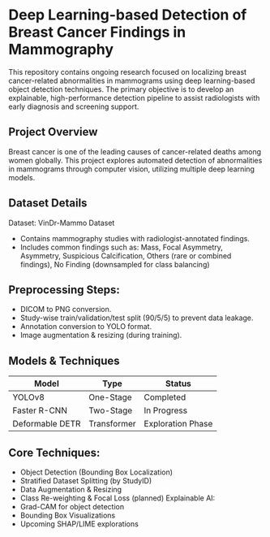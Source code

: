 # Deep Learning-based Detection of Breast Cancer Findings in Mammography

This repository contains ongoing research focused on localizing breast cancer-related abnormalities in mammograms using deep learning-based object detection techniques. The primary objective is to develop an explainable, high-performance detection pipeline to assist radiologists with early diagnosis and screening support.

## Project Overview
Breast cancer is one of the leading causes of cancer-related deaths among women globally. This project explores automated detection of abnormalities in mammograms through computer vision, utilizing multiple deep learning models.

## Dataset Details
Dataset: VinDr-Mammo Dataset
- Contains mammography studies with radiologist-annotated findings.
- Includes common findings such as:
  Mass,
  Focal Asymmetry,
  Asymmetry,
  Suspicious Calcification,
  Others (rare or combined findings),
  No Finding (downsampled for class balancing)
## Preprocessing Steps:
- DICOM to PNG conversion.
- Study-wise train/validation/test split (90/5/5) to prevent data leakage.
- Annotation conversion to YOLO format.
- Image augmentation & resizing (during training).

## Models & Techniques

  | Model                   | Type        | Status            |
| ----------------------- | ----------- | ----------------- |
| YOLOv8                  | One-Stage   | Completed         |
| Faster R-CNN            | Two-Stage   | In Progress       |
| Deformable DETR         | Transformer | Exploration Phase |

## Core Techniques:
- Object Detection (Bounding Box Localization)
- Stratified Dataset Splitting (by StudyID)
- Data Augmentation & Resizing
- Class Re-weighting & Focal Loss (planned)
Explainable AI:
- Grad-CAM for object detection
- Bounding Box Visualizations
- Upcoming SHAP/LIME explorations


